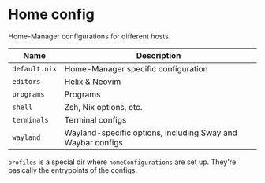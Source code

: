 # Home config

Home-Manager configurations for different hosts.

Name            | Description
--------------- | -----------
`default.nix`   | Home-Manager specific configuration
`editors`       | Helix & Neovim
`programs`      | Programs
`shell`         | Zsh, Nix options, etc.
`terminals`     | Terminal configs
`wayland`       | Wayland-specific options, including Sway and Waybar configs

`profiles` is a special dir where `homeConfigurations` are set up. They're
basically the entrypoints of the configs.
